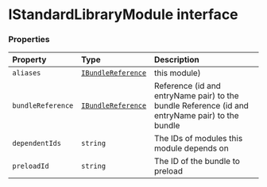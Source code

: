 # IStandardLibraryModule interface










### Properties

| Property	   | Type	| Description|
|:-------------|:-------|:-----------|
|`aliases`      | [`IBundleReference`](ibundlereference.md) | this module) |
|`bundleReference`      | [`IBundleReference`](ibundlereference.md) | Reference (id and entryName pair) to the bundle  Reference (id and entryName pair) to the bundle |
|`dependentIds`      | `string` | The IDs of modules this module depends on |
|`preloadId`      | `string` | The ID of the bundle to preload |




